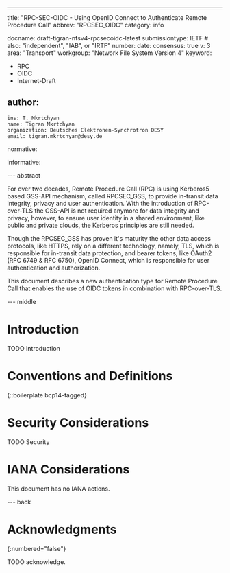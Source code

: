 ---
title: "RPC-SEC-OIDC - Using OpenID Connect to Authenticate Remote Procedure Call"
abbrev: "RPCSEC_OIDC"
category: info

docname: draft-tigran-nfsv4-rpcsecoidc-latest
submissiontype: IETF  # also: "independent", "IAB", or "IRTF"
number:
date:
consensus: true
v: 3
area: "Transport"
workgroup: "Network File System Version 4"
keyword:
 - RPC
 - OIDC
 - Internet-Draft

author:
 -
    ins: T. Mkrtchyan
    name: Tigran Mkrtchyan
    organization: Deutsches Elektronen-Synchrotron DESY
    email: tigran.mkrtchyan@desy.de

normative:

informative:


--- abstract

For over two decades, Remote Procedure Call (RPC) is using Kerberos5 based GSS-API mechanism, called RPCSEC_GSS,
to provide in-transit data integrity, privacy and user authentication. With the introduction of RPC-over-TLS the
GSS-API is not required anymore for data integrity and privacy, however, to ensure user identity in a shared environment,
like public and private clouds, the Kerberos principles are still needed.

Though the RPCSEC_GSS has proven it's maturity the other data access protocols, like HTTPS, rely on a different technology,
namely, TLS, which is responsible for in-transit data protection, and bearer tokens, like OAuth2 (RFC 6749 & RFC 6750), OpenID
Connect, which is responsible for user authentication and authorization.

This document describes a new authentication type for Remote Procedure Call that enables the use of OIDC tokens in combination with RPC-over-TLS.


--- middle

# Introduction

TODO Introduction


# Conventions and Definitions

{::boilerplate bcp14-tagged}


# Security Considerations

TODO Security


# IANA Considerations

This document has no IANA actions.


--- back

# Acknowledgments
{:numbered="false"}

TODO acknowledge.
